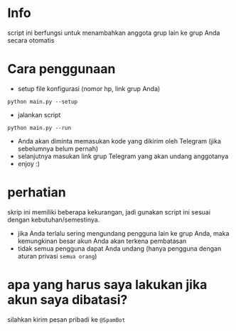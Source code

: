 # Info

script ini berfungsi untuk menambahkan anggota grup lain ke grup Anda secara otomatis

# Cara penggunaan

- setup file konfigurasi (nomor hp, link grup Anda)
    
```python main.py --setup```

- jalankan script
    
```python main.py --run```

- Anda akan diminta memasukan kode yang dikirim oleh Telegram (jika sebelumnya belum pernah)
- selanjutnya masukan link grup Telegram yang akan undang anggotanya
- enjoy :)

# perhatian

skrip ini memiliki beberapa kekurangan, jadi gunakan script ini sesuai dengan kebutuhan/semestinya.

- jika Anda terlalu sering mengundang pengguna lain ke grup Anda, maka kemungkinan besar akun Anda akan terkena pembatasan
- tidak semua pengguna dapat Anda undang (hanya pengguna dengan aturan privasi `semua orang`)

# apa yang harus saya lakukan jika akun saya dibatasi?

silahkan kirim pesan pribadi ke `@SpamBot`
